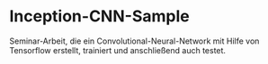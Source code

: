 # Inception-CNN-Sample
Seminar-Arbeit, die ein Convolutional-Neural-Network mit Hilfe von Tensorflow erstellt, trainiert und anschließend auch testet.
